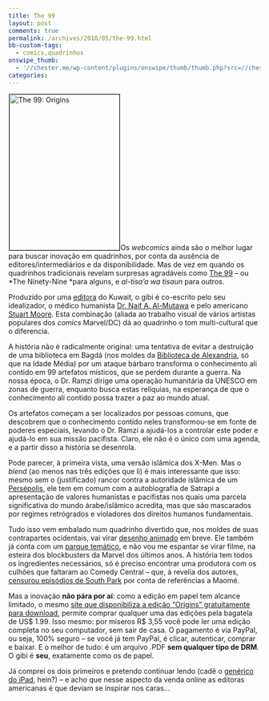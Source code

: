 ```yaml
---
title: The 99
layout: post
comments: true
permalink: /archives/2010/05/the-99.html
bb-custom-tags:
  - comics,quadrinhos
onswipe_thumb:
  - '//chester.me/wp-content/plugins/onswipe/thumb/thumb.php?src=//chester.me/wp-content/uploads/2010/05/the99.jpg&amp;w=600&amp;h=800&amp;zc=1&amp;q=75&amp;f=0'
categories:
---
```

[<img class="alignright right size-full wp-image-3964" style="border: 1px solid black; margin-left: 1px; margin-right: 1px;" title="The 99: Origins" src="//chester.me/wp-content/uploads/2010/05/the99.jpg" alt="The 99: Origins" width="220" height="311" />][1]Os *webcomics* ainda são o melhor lugar para buscar inovação em quadrinhos, por conta da ausência de editores/intermediários e da disponibilidade. Mas de vez em quando os quadrinhos tradicionais revelam surpresas agradáveis como [The 99][2] &#8211; ou *The Ninety-Nine *para alguns, e *al-tisa&#8217;a wa tisaun‎* para outros.

Produzido por uma [editora][3] do Kuwait, o gibi é co-escrito pelo seu idealizador, o médico humanista [Dr. Naif A. Al-Mutawa][4] e pelo americano [Stuart Moore][5]. Esta combinação (aliada ao trabalho visual de vários artistas populares dos *comics* Marvel/DC) dá ao quadrinho o tom multi-cultural que o diferencia.

A história não é radicalmente original: uma tentativa de evitar a destruição de uma biblioteca em Bagdá (nos moldes da [Biblioteca de Alexandria][6], só que na Idade Média) por um ataque bárbaro transforma o conhecimento ali contido em 99 artefatos místicos, que se perdem durante a guerra. Na nossa época, o Dr. Ramzi dirige uma operação humanitária da UNESCO em zonas de guerra, enquanto busca estas relíquias, na esperança de que o conhecimento ali contido possa trazer a paz ao mundo atual.

Os artefatos começam a ser localizados por pessoas comuns, que descobrem que o conhecimento contido neles transformou-se em fonte de poderes especiais, levando o Dr. Ramzi a ajudá-los a controlar este poder e ajudá-lo em sua missão pacifista. Claro, ele não é o único com uma agenda, e a partir disso a história se desenrola.

Pode parecer, à primeira vista, uma versão islâmica dos X-Men. Mas o *blend* (ao menos nas três edições que li) é mais interessante que isso: mesmo sem o (justificado) rancor contra a autoridade islâmica de um [Persépolis][7], ele tem em comum com a autobiografia de Satrapi a apresentação de valores humanistas e pacifistas nos quais uma parcela significativa do mundo árabe/islâmico acredita, mas que são mascarados por regimes retrógrados e violadores dos direitos humanos fundamentais.

Tudo isso vem embalado num quadrinho divertido que, nos moldes de suas contrapartes ocidentais, vai virar [desenho animado][8] em breve. Ele também já conta com um [parque temático][9], e não vou me espantar se virar filme, na esteira dos blockbusters da Marvel dos últimos anos. A história tem todos os ingredientes necessários, só é preciso encontrar uma produtora com os culhões que faltaram ao Comedy Central &#8211; que, à revelia dos autores, [censurou episódios de South Park][10] por conta de referências a Maomé.

Mas a inovação **não pára por aí**: como a edição em papel tem alcance limitado, o mesmo [site que disponibiliza a edição &#8220;Origins&#8221; gratuitamente para download][11], permite comprar qualquer uma das edições pela bagatela de US$ 1.99. Isso mesmo: por míseros R$ 3,55 você pode ler uma edição completa no seu computador, sem sair de casa. O pagamento é via PayPal, ou seja, 100% seguro &#8211; se você já tem PayPal, é clicar, autenticar, comprar e baixar. E o melhor de tudo: é um arquivo .PDF **sem qualquer tipo de DRM**. O gibi é **seu**, exatamente como os de papel.

Já comprei os dois primeiros e pretendo continuar lendo (cadê o [genérico do iPad][12], hein?) &#8211; e acho que nesse aspecto da venda online as editoras americanas é que deviam se inspirar nos caras&#8230;

 [1]: http://www.the99.org
 [2]: http://www.the99.org/
 [3]: http://en.wikipedia.org/wiki/Teshkeel_Comics
 [4]: http://www.al-mutawa.com/
 [5]: http://pensivemischief.blogspot.com/
 [6]: http://pt.wikipedia.org/wiki/Biblioteca_de_Alexandria
 [7]: //chester.me/archives/2009/08/meninas-iranianas-a-beginners-guide-to-acting-english-persepolis.html
 [8]: http://www.time.com/time/world/article/0,8599,1828732,00.html
 [9]: http://www.the99.org/art-36-33-Articles-1-19-690,ckl
 [10]: http://br.noticias.yahoo.com/s/afp/100423/entretenimento/eua_televis__o_isl_1
 [11]: http://www.the99.org/article-36-33-Articles-17,ckl
 [12]: http://thenextweb.com/asia/2010/01/28/chinese-ipad-clone-released-months-apples/
